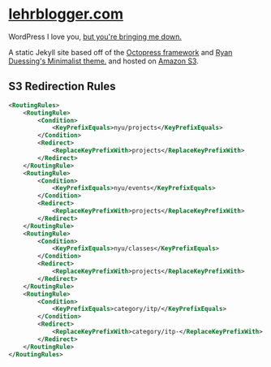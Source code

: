[lehrblogger.com](http://lehrblogger.com)
===============

WordPress I love you, [but you're bringing me down.](http://www.youtube.com/watch?v=-eohHwsplvY)

A static Jekyll site based off of the [Octopress framework](http://octopress.org/) and [Ryan Duessing's Minimalist theme.](https://github.com/ryandeussing/octopress-minimalist) and hosted on [Amazon S3](http://aws.amazon.com/s3/).

S3 Redirection Rules
--------------------
```xml
<RoutingRules>
    <RoutingRule>
        <Condition>
            <KeyPrefixEquals>nyu/projects</KeyPrefixEquals>
        </Condition>
        <Redirect>
            <ReplaceKeyPrefixWith>projects</ReplaceKeyPrefixWith>
        </Redirect>
    </RoutingRule>
    <RoutingRule>
        <Condition>
            <KeyPrefixEquals>nyu/events</KeyPrefixEquals>
        </Condition>
        <Redirect>
            <ReplaceKeyPrefixWith>projects</ReplaceKeyPrefixWith>
        </Redirect>
    </RoutingRule>
    <RoutingRule>
        <Condition>
            <KeyPrefixEquals>nyu/classes</KeyPrefixEquals>
        </Condition>
        <Redirect>
            <ReplaceKeyPrefixWith>projects</ReplaceKeyPrefixWith>
        </Redirect>
    </RoutingRule>
    <RoutingRule>
        <Condition>
            <KeyPrefixEquals>category/itp/</KeyPrefixEquals>
        </Condition>
        <Redirect>
            <ReplaceKeyPrefixWith>category/itp-</ReplaceKeyPrefixWith>
        </Redirect>
    </RoutingRule>
</RoutingRules>
```
